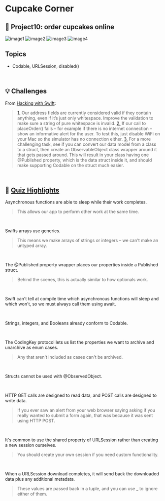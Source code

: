 # Cupcake Corner
## 📌 Project10: order cupcakes online

![image1](https://github.com/laurakciic/100-days-of-SwiftUI/blob/master/10_CupcakeCorner/10_CupcakeCorner/gitAssets/n1.png)
![image2](https://github.com/laurakciic/100-days-of-SwiftUI/blob/master/10_CupcakeCorner/10_CupcakeCorner/gitAssets/n2.png)
![image3](https://github.com/laurakciic/100-days-of-SwiftUI/blob/master/10_CupcakeCorner/10_CupcakeCorner/gitAssets/n3.png)
![image4](https://github.com/laurakciic/100-days-of-SwiftUI/blob/master/10_CupcakeCorner/10_CupcakeCorner/gitAssets/n4.png)

## Topics

- Codable, URLSession, disabled()

<br/>

## 💡 Challenges 

From [Hacking with Swift](https://www.hackingwithswift.com/books/ios-swiftui/cupcake-corner-wrap-up):
>[1.]() Our address fields are currently considered valid if they contain anything, even if it’s just only whitespace. Improve the validation to make sure a string of pure whitespace is invalid.
>[2.]() If our call to placeOrder() fails – for example if there is no internet connection – show an informative alert for the user. To test this, just disable WiFi on your Mac so the simulator has no connection either.
>[3.]() For a more challenging task, see if you can convert our data model from a class to a struct, then create an ObservableObject class wrapper around it that gets passed around. This will result in your class having one @Published property, which is the data struct inside it, and should make supporting Codable on the struct much easier.

<br/>

## 📝 [Quiz Highlights](https://www.hackingwithswift.com/review/ios-swiftui/cupcake-corner)

Asynchronous functions are able to sleep while their work completes.
>This allows our app to perform other work at the same time.

<br/>

Swifts arrays use generics.
>This means we make arrays of strings or integers – we can't make an untyped array.

<br/>

The @Published property wrapper places our properties inside a Published struct.
>Behind the scenes, this is actually similar to how optionals work.

<br/>

Swift can't tell at compile time which asynchronous functions will sleep and which won't, so we must always call them using await.

<br/>

Strings, integers, and Booleans already conform to Codable.

<br/>

The CodingKey protocol lets us list the properties we want to archive and unarchive as enum cases.
>Any that aren't included as cases can't be archived.

<br/>

Structs cannot be used with @ObservedObject.

<br/>

HTTP GET calls are designed to read data, and POST calls are designed to write data.
>If you ever saw an alert from your web browser saying asking if you really wanted to submit a form again, that was because it was sent using HTTP POST.

<br/>

It's common to use the shared property of URLSession rather than creating a new session ourselves.
>You should create your own session if you need custom functionality.

<br/>

When a URLSession download completes, it will send back the downloaded data plus any additional metadata.
>These values are passed back in a tuple, and you can use _ to ignore either of them.
